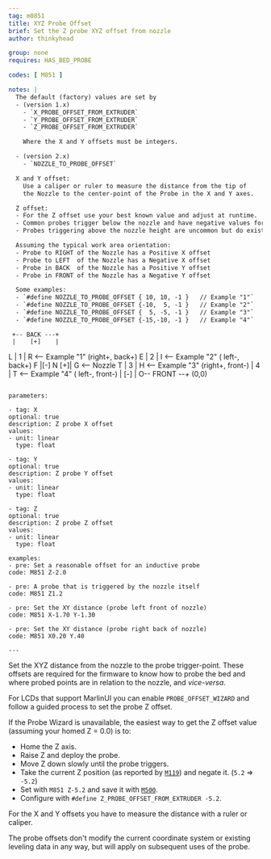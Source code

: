 ```yaml
---
tag: m0851
title: XYZ Probe Offset
brief: Set the Z probe XYZ offset from nozzle
author: thinkyhead

group: none
requires: HAS_BED_PROBE

codes: [ M851 ]

notes: |
  The default (factory) values are set by
  - (version 1.x)
    - `X_PROBE_OFFSET_FROM_EXTRUDER`
    - `Y_PROBE_OFFSET_FROM_EXTRUDER`
    - `Z_PROBE_OFFSET_FROM_EXTRUDER`

    Where the X and Y offsets must be integers.

  - (version 2.x)
    - `NOZZLE_TO_PROBE_OFFSET`

  X and Y offset:
    Use a caliper or ruler to measure the distance from the tip of
    the Nozzle to the center-point of the Probe in the X and Y axes.

  Z offset:
  - For the Z offset use your best known value and adjust at runtime.
  - Common probes trigger below the nozzle and have negative values for Z offset.
  - Probes triggering above the nozzle height are uncommon but do exist. When using probes such as this, carefully set `Z_CLEARANCE_DEPLOY_PROBE` and `Z_CLEARANCE_BETWEEN_PROBES` to avoid collisions during probing.

  Assuming the typical work area orientation:
  - Probe to RIGHT of the Nozzle has a Positive X offset
  - Probe to LEFT  of the Nozzle has a Negative X offset
  - Probe in BACK  of the Nozzle has a Positive Y offset
  - Probe in FRONT of the Nozzle has a Negative Y offset

  Some examples:
  - `#define NOZZLE_TO_PROBE_OFFSET { 10, 10, -1 }   // Example "1"`
  - `#define NOZZLE_TO_PROBE_OFFSET {-10,  5, -1 }   // Example "2"`
  - `#define NOZZLE_TO_PROBE_OFFSET {  5, -5, -1 }   // Example "3"`
  - `#define NOZZLE_TO_PROBE_OFFSET {-15,-10, -1 }   // Example "4"`

  ```
     +-- BACK ---+
     |    [+]    |
   L |        1  | R <-- Example "1" (right+,  back+)
   E |  2        | I <-- Example "2" ( left-,  back+)
   F |[-]  N  [+]| G <-- Nozzle
   T |       3   | H <-- Example "3" (right+, front-)
     | 4         | T <-- Example "4" ( left-, front-)
     |    [-]    |
     O-- FRONT --+
   (0,0)
  ```

parameters:

- tag: X
  optional: true
  description: Z probe X offset
  values:
  - unit: linear
    type: float

- tag: Y
  optional: true
  description: Z probe Y offset
  values:
  - unit: linear
    type: float

- tag: Z
  optional: true
  description: Z probe Z offset
  values:
  - unit: linear
    type: float

examples:
- pre: Set a reasonable offset for an inductive probe
  code: M851 Z-2.0

- pre: A probe that is triggered by the nozzle itself
  code: M851 Z1.2

- pre: Set the XY distance (probe left front of nozzle)
  code: M851 X-1.70 Y-1.30

- pre: Set the XY distance (probe right back of nozzle)
  code: M851 X0.20 Y.40

---
```


Set the XYZ distance from the nozzle to the probe trigger-point. These offsets are required for the firmware to know how to probe the bed and where probed points are in relation to the nozzle, and _vice-versa_.

For LCDs that support MarlinUI you can enable `PROBE_OFFSET_WIZARD` and follow a guided process to set the probe Z offset.

If the Probe Wizard is unavailable, the easiest way to get the Z offset value (assuming your homed Z = 0.0) is to:
  - Home the Z axis.
  - Raise Z and deploy the probe.
  - Move Z down slowly until the probe triggers.
  - Take the current Z position (as reported by [`M119`](/docs/gcode/M119.html)) and negate it. (`5.2` => `-5.2`)
  - Set with `M851 Z-5.2` and save it with [`M500`](/docs/gcode/M500.html).
  - Configure with `#define Z_PROBE_OFFSET_FROM_EXTRUDER -5.2`.

For the X and Y offsets you have to measure the distance with a ruler or caliper.

The probe offsets don't modify the current coordinate system or existing leveling data in any way, but will apply on subsequent uses of the probe.
